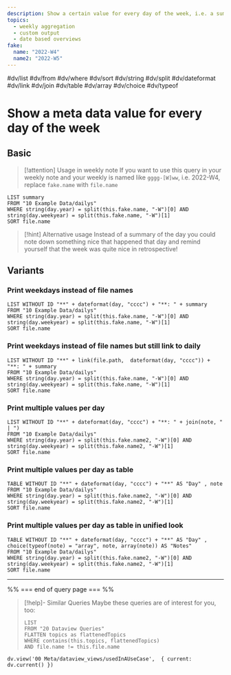 ```yaml
---
description: Show a certain value for every day of the week, i.e. a summary of the day, or what nice happened the day 
topics:
  - weekly aggregation 
  - custom output
  - date based overviews
fake:
  name: "2022-W4"
  name2: "2022-W5"
---
```

#dv/list #dv/from #dv/where #dv/sort #dv/string #dv/split #dv/dateformat #dv/link #dv/join #dv/table #dv/array #dv/choice #dv/typeof

# Show a meta data value for every day of the week

## Basic 

> [!attention] Usage in weekly note
> If you want to use this query in your weekly note and your weekly is named like `gggg-[W]ww`, i.e. 2022-W4, replace `fake.name` with `file.name`

```dataview
LIST summary
FROM "10 Example Data/dailys"
WHERE string(day.year) = split(this.fake.name, "-W")[0] AND string(day.weekyear) = split(this.fake.name, "-W")[1]
SORT file.name
```

> [!hint] Alternative usage
> Instead of a summary of the day you could note down something nice that happened that day and remind yourself that the week was quite nice in retrospective!

## Variants

### Print weekdays instead of file names

```dataview
LIST WITHOUT ID "**" + dateformat(day, "cccc") + "**: " + summary
FROM "10 Example Data/dailys"
WHERE string(day.year) = split(this.fake.name, "-W")[0] AND string(day.weekyear) = split(this.fake.name, "-W")[1]
SORT file.name
```

### Print weekdays instead of file names but still link to daily

```dataview
LIST WITHOUT ID "**" + link(file.path,  dateformat(day, "cccc")) + "**: " + summary
FROM "10 Example Data/dailys"
WHERE string(day.year) = split(this.fake.name, "-W")[0] AND string(day.weekyear) = split(this.fake.name, "-W")[1]
SORT file.name
```

### Print multiple values per day

```dataview
LIST WITHOUT ID "**" + dateformat(day, "cccc") + "**: " + join(note, " | ")
FROM "10 Example Data/dailys"
WHERE string(day.year) = split(this.fake.name2, "-W")[0] AND string(day.weekyear) = split(this.fake.name2, "-W")[1]
SORT file.name
```

### Print multiple values per day as table
```dataview
TABLE WITHOUT ID "**" + dateformat(day, "cccc") + "**" AS "Day" , note
FROM "10 Example Data/dailys"
WHERE string(day.year) = split(this.fake.name2, "-W")[0] AND string(day.weekyear) = split(this.fake.name2, "-W")[1]
SORT file.name
```

### Print multiple values per day as table in unified look

```dataview
TABLE WITHOUT ID "**" + dateformat(day, "cccc") + "**" AS "Day" , choice(typeof(note) = "array", note, array(note)) AS "Notes"
FROM "10 Example Data/dailys"
WHERE string(day.year) = split(this.fake.name2, "-W")[0] AND string(day.weekyear) = split(this.fake.name2, "-W")[1]
SORT file.name
```

---
%% === end of query page === %%
> [!help]- Similar Queries
> Maybe these queries are of interest for you, too:
> ```dataview
> LIST
> FROM "20 Dataview Queries"
> FLATTEN topics as flattenedTopics
> WHERE contains(this.topics, flattenedTopics)
> AND file.name != this.file.name
> ```

```dataviewjs
dv.view('00 Meta/dataview_views/usedInAUseCase',  { current: dv.current() })
```